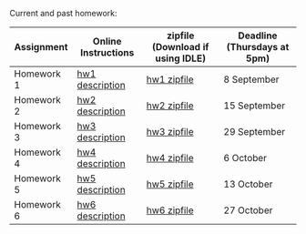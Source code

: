 Current and past homework:

| **Assignment** | **Online Instructions** | **zipfile** (Download if using IDLE) | **Deadline** (Thursdays at 5pm) |
| -------------- | ----------------------- | ------------------------------------ | ------------------------------- |
| Homework 1     | [hw1 description](hw01) | [hw1 zipfile](hw01/hw1.zip)          | 8 September 					|
| Homework 2     | [hw2 description](hw02) | [hw2 zipfile](hw02/hw2.zip)          | 15 September 					|
| Homework 3     | [hw3 description](hw03) | [hw3 zipfile](hw03/hw3.zip)          | 29 September                    |
| Homework 4     | [hw4 description](hw04) | [hw4 zipfile](hw04/hw4.zip)          | 6 October 
| Homework 5     | [hw5 description](hw05) | [hw5 zipfile](hw05/hw5.zip)          | 13 October                       |
| Homework 6     | [hw6 description](hw06) | [hw6 zipfile](hw06/hw6.zip)          | 27 October                       |

